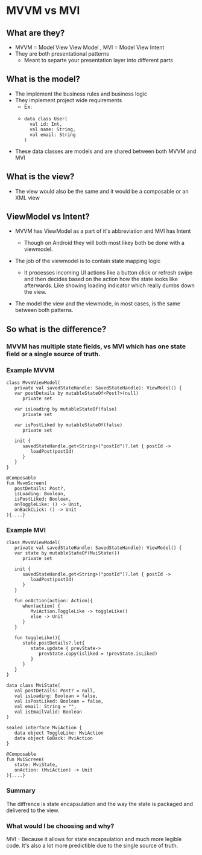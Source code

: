 # MVVM vs MVI

## What are they?

* MVVM = Model View View Model , MVI = Model View Intent
*  They are both presentational patterns
    * Meant to separte your presentation layer into different parts

## What is the model?

* The implement the business rules and business logic
* They implement project wide requirements
    * Ex:
    * ```
      data class User(
        val id: Int,
        val name: String,
        val email: String
      )
      ```
* These data classes are models and are shared between both MVVM and MVI


## What is the view?

* The view would also be the same and it would be a composable or an XML view

## ViewModel vs Intent?

* MVVM has ViewModel as a part of it's abbreviation and MVI has Intent
   * Though on Android they will both most likey both be done with a viewmodel.
* The job of the viewmodel is to contain state mapping logic
   * It processes incoming UI actions like a button click or refresh swipe and then decides based on the action how the state looks like afterwards. Like showing loading indicator which really dumbs down the view.

* The model the view and the viewmode, in most cases, is the same between both patterns.

## So what is the difference?

### MVVM has multiple state fields, vs MVI which has one state field or a single source of truth.

### Example MVVM

```
class MvvmViewModel(
   private val savedStateHandle: SavedStateHandle): ViewModel() {
   var postDetails by mutableStateOf<Post?>(null)
      private set

   var isLoading by mutableStateOf(false)
      private set

   var isPostLiked by mutableStateOf(false)
      private set

   init {
      savedStateHandle.get<String>("postId")?.let { postId ->
         loadPost(postId)
      }
   }
}

@Composable
fun MvvmScreen(
   postDetails: Post?,
   isLoading: Boolean,
   isPostLiked: Boolean,
   onToggleLike: () -> Unit,
   onBackCLick: () -> Unit
){....}
```

### Example MVI

```
class MvvmViewModel(
   private val savedStateHandle: SavedStateHandle): ViewModel() {
   var state by mutableStateOf(MviState())
      private set

   init {
      savedStateHandle.get<String>("postId")?.let { postId ->
         loadPost(postId)
      }
   }

   fun onAction(action: Action){
      when(action) {
         MviAction.ToggleLike -> toggleLike()
         else -> Unit
      }
   }

   fun toggleLike(){
      state.postDetails?.let{
         state.update { prevState->
            prevState.copy(isliked = !prevState.isLiked)
         }
      }
   }
}

data class MviState(
   val postDetails: Post? = null,
   val isLoading: Boolean = false,
   val isPostLiked: Boolean = false,
   val email: String = "",
   val isEmailValid: Boolean
)

sealed interface MviAction {
   data object ToggleLike: MviAction
   data object GoBack: MviAction
}

@Composable
fun MviScreen(
   state: MviState,
   onAction: (MviAction) -> Unit
){....}
```

### Summary

The diffrence is state encapsulation and the way the state is packaged and delivered to the view.

### What would I be choosing and why?

MVI - Because it allows for state encapsulation and much more legible code. It's also a lot more predictible due to the single source of truth.



